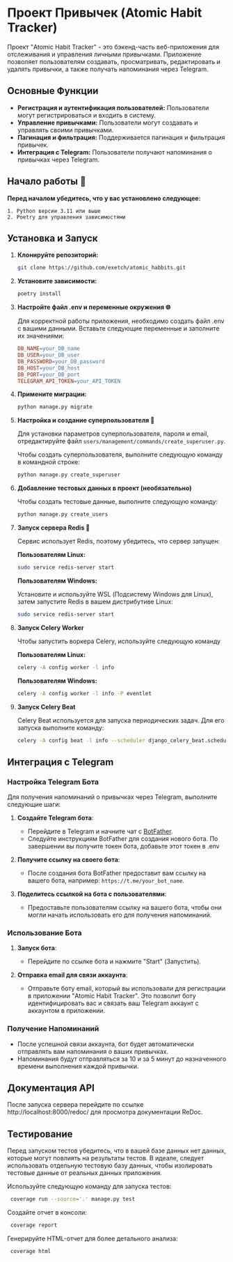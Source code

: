 # Проект Привычек (Atomic Habit Tracker)
Проект "Atomic Habit Tracker" - это бэкенд-часть веб-приложения для отслеживания и управления личными привычками. Приложение позволяет пользователям создавать, просматривать, редактировать и удалять привычки, а также получать напоминания через Telegram.

## Основные Функции

- **Регистрация и аутентификация пользователей:** Пользователи могут регистрироваться и входить в систему.
- **Управление привычками:** Пользователи могут создавать и управлять своими привычками.
- **Пагинация и фильтрация:** Поддерживается пагинация и фильтрация привычек.
- **Интеграция с Telegram:** Пользователи получают напоминания о привычках через Telegram.

## Начало работы 🚀

**Перед началом убедитесь, что у вас установлено следующее:**

    1. Python версии 3.11 или выше
    2. Poetry для управления зависимостями

## Установка и Запуск

1. **Клонируйте репозиторий:**

    ```bash
    git clone https://github.com/exetch/atomic_habbits.git
    ```

2. **Установите зависимости:**

    ```bash
    poetry install
    ```

3. **Настройте файл .env и переменные окружения 🌐**

    Для корректной работы приложения, необходимо создать файл .env с вашими данными. Вставьте следующие переменные и заполните их значениями:

    ```makefile
    DB_NAME=your_DB_name
    DB_USER=your_DB_user
    DB_PASSWORD=your_DB_password
    DB_HOST=your_DB_host
    DB_PORT=your_DB_port
    TELEGRAM_API_TOKEN=your_API_TOKEN
    ```

3. **Примените миграции:**

    ```bash
    python manage.py migrate
    ```

4. **Настройка и создание суперпользователя 👤**

    Для установки параметров суперпользователя, пароля и email, отредактируйте файл `users/management/commands/create_superuser.py`.
    
    Чтобы создать суперпользователя, выполните следующую команду в командной строке:
    
    ```bash
    python manage.py create_superuser
    ```

5. **Добавление тестовых данных в проект (необязательно)**

    Чтобы создать тестовые данные, выполните следующую команду:

    ```bash
    python manage.py create_users
    ```

6. **Запуск сервера Redis 🔄**

    Сервис использует Redis, поэтому убедитесь, что сервер запущен:

    **Пользователям Linux:**

    ```bash
    sudo service redis-server start
    ```
    **Пользователям Windows:**
    
    Установите и используйте WSL (Подсистему Windows для Linux), затем запустите Redis в вашем дистрибутиве Linux:
    
    ```bash
    sudo service redis-server start
    ```

7. **Запуск Celery Worker**

    Чтобы запустить воркера Celery, используйте следующую команду

    **Пользователям Linux:**
    ```bash
    celery -A config worker -l info
    ```
    **Пользователям Windows:**
    
    ```bash
    celery -A config worker -l info -P eventlet
    ```
8. **Запуск Celery Beat**

    Celery Beat используется для запуска периодических задач. Для его запуска выполните команду:
    ```bash
    celery -A config beat -l info --scheduler django_celery_beat.schedulers:DatabaseScheduler
    ```

## Интеграция с Telegram

### Настройка Telegram Бота

Для получения напоминаний о привычках через Telegram, выполните следующие шаги:

1. **Создайте Telegram бота**:
   - Перейдите в Telegram и начните чат с [BotFather](https://t.me/botfather).
   - Следуйте инструкциям BotFather для создания нового бота. По завершении вы получите токен бота, добавьте этот токен в .env

2. **Получите ссылку на своего бота**:
   - После создания бота BotFather предоставит вам ссылку на вашего бота, например: `https://t.me/your_bot_name`.

3. **Поделитесь ссылкой на бота с пользователями**:
   - Предоставьте пользователям ссылку на вашего бота, чтобы они могли начать использовать его для получения напоминаний.

### Использование Бота

1. **Запуск бота**:
   - Перейдите по ссылке бота и нажмите "Start" (Запустить).

2. **Отправка email для связи аккаунта**:
   - Отправьте боту email, который вы использовали для регистрации в приложении "Atomic Habit Tracker". Это позволит боту идентифицировать вас и связать ваш Telegram аккаунт с аккаунтом в приложении.

### Получение Напоминаний

- После успешной связи аккаунта, бот будет автоматически отправлять вам напоминания о ваших привычках.
- Напоминания будут отправляться за 10 и за 5 минут до назначенного времени выполнения каждой привычки.
   
## Документация API

После запуска сервера перейдите по ссылке http://localhost:8000/redoc/ для просмотра документации ReDoc.

## Тестирование

Перед запуском тестов убедитесь, что в вашей базе данных нет данных, которые могут повлиять на результаты тестов. В идеале, следует использовать отдельную тестовую базу данных, чтобы изолировать тестовые данные от реальных данных приложения.

Используйте следующую команду для запуска тестов:

```bash
 coverage run --source='.' manage.py test
```
Создайте отчет в консоли:
```bash
 coverage report
```
Генерируйте HTML-отчет для более детального анализа:

```bash
 coverage html
```
